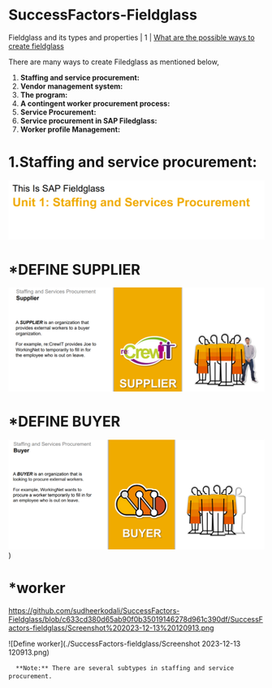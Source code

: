 # SuccessFactors-Fieldglass
Fieldglass and its types and properties 
| 1   | [What are the possible ways to create fieldglass](#what-are-the-possible-ways-to-create-objects-in-Filedglass)   

<!--**[⬆ Back to Top](#table-of-contents)**-->


There are many ways to create Filedglass as mentioned below,

   1. **Staffing and service procurement:**
   2. **Vendor management system:**
   3. **The program:**
   4. **A contingent worker procurement process:**
   5. **Service Procurement:**
   6. **Service procurement in SAP Filedglass:**
   7. **Worker profile Management:**


# 1.Staffing and service procurement:
![staffing and service procurement types](./Fg1.png)

# *DEFINE SUPPLIER 
![Define supplier](./Suppliere3.png)

# *DEFINE BUYER
![Define Buyer](./Buyer2.png))

# *worker
https://github.com/sudheerkodali/SuccessFactors-Fieldglass/blob/c633cd380d65ab90f0b35019146278d961c390df/SuccessFactors-fieldglass/Screenshot%202023-12-13%20120913.png

![Define worker](./SuccessFactors-fieldglass/Screenshot 2023-12-13 120913.png)





    

      **Note:** There are several subtypes in staffing and service procurement.
